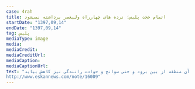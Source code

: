 ```yaml
---
case: 4rah
title: اتمام حجت پلیس؛ نرده های چهارراه ولیعصر برداشته نمی‌شود
startDate: "1397,09,14"
endDate: "1397,09,14"
tag: پلیس
mediaType: image
media:  
mediaCredit:  
mediaCreditUrl:  
mediaCaption:  
mediaCaptionUrl:  
text: "سردار حسین رحیمی درباره اینکه آیا مسیر و تقاطع خیابان های ولیعصر و انقلاب برای عبور عابران پیاده بازگشایی خواهد شد گفت: نخیر. چرا که فلسفه ساخت زیرگذر چهارراه ولیعصر یا چهارراه جهان نما این بود که عبور و مرور جمعیت به زیر سطح برود و میلیاردها تومان نیز برای ساخت آن هزینه شد تا ترافیک در آن منطقه از بین برود و حتی سوانح و حوادث رانندگی نیز کاهش بیابد.
http://www.eskannews.com/note/16009"
---
```

